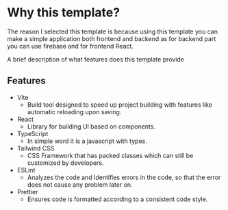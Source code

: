 
# Why this template?

The reason I selected this template is because using this template you can make a simple application both frontend and backend as for backend part you can use firebase and for frontend React.

A brief description of what features does this template provide

## Features

- Vite
  - Build tool designed to speed up project building with features like automatic reloading upon saving.
- React
  - Library for building UI based on components.
- TypeScript
  - In simple word it is a javascript with types.
- Tailwind CSS
  - CSS Framework that has packed classes which can still be customized by developers.
- ESLint
    - Analyzes the code and Identifies errors in the code, so that the error does not cause any problem later on.
- Prettier
    - Ensures code is formatted according to a consistent code style.
